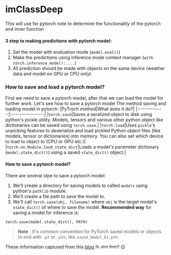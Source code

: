 # imClassDeep
This will use for pytorch note to determine the functionality of the pytorch and inner function

#### 3 step to making predictions with pytorch model:
1. Set the model with evaluation mode (```model.eval()```)
2. Make the predictions using inference mode context manager (```with torch.inference_mode():....```)
3. All prediction should be made with objects on the same device (weather data and model on GPU or CPU only)

### How to save and load a pytorch model? 
First we need to save a pytorch model, after that we can load the model for further work. Let's see how to save a pytorch model
The method saving and loading model in pytorch:
|PyTroch method|What does it do?|
|:------------:|:----------------|
|```torch.save```|Saves a seralized object to disk using python's pickle utility. Models, tensors and various other python object like dictionaries can be saved using ```torch.save```.|
|```torch.load```|Uses ```pickle```'s unpicking features to deserialize and load pickled Python object files (like models, tensor or dictionaries) into memory. You can also set which device to load to object to (CPU or GPU etc.)|
|```torch.nn.Module.load_state_dict```|Loads a model's parameter dictionary (```model.state_dict()```) using a saved ```state_dict()``` object.|

#### How to save a pytorch model?
There are several stpe to save a pytorch model:
1. We'll create a directory for saving models to called ```models``` using python's ```pathlib``` module.
2. We'll create a file path to save the model to.
3. We'll call ```torch.save(obj, filename)``` where ```obj``` is the target model's ```state_dict()``` of where to save the model.
**Recommended way** for saving a model for inference is:
```python3
torch.save(model.state_dict(), PATH)
```
> **Note** : It's common convention for PyTorch saved models or objects to end with ```.pt``` or ```.pth```, like ```saved_model_01.pth```.


These information captured from this [blog](https://www.learnpytorch.io)
কি কেমন দিলাম? :wink: